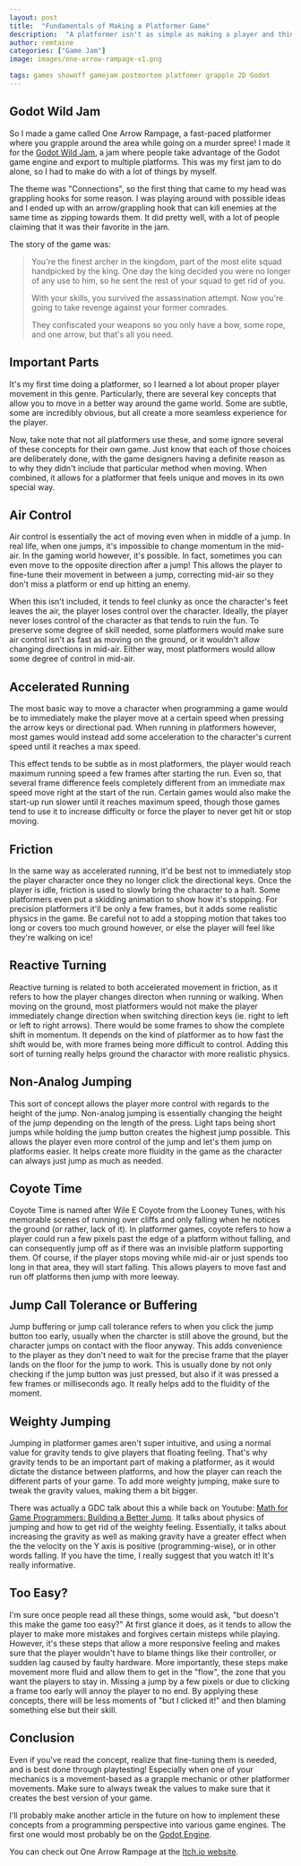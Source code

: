 ```yaml
---
layout: post
title:  "Fundamentals of Making a Platformer Game"
description:  "A platformer isn't as simple as making a player and things to jump on! A lot of things are needed to make the game feel right!"
author: remtaine
categories: ["Game Jam"]
image: images/one-arrow-rampage-v1.png

tags: games showoff gamejam postmortem platfomer grapple 2D Godot
---
```


## Godot Wild Jam

So I made a game called One Arrow Rampage, a fast-paced platformer where you grapple around the area while going on a murder spree! I made it for the [Godot Wild Jam](https://godotwildjam.com/), a jam where people take advantage of the Godot game engine and export to multiple platforms. This was my first jam to do alone, so I had to make do with a lot of things by myself. 

The theme was "Connections", so the first thing that came to my head was grappling hooks for some reason. I was playing around with  possible ideas and I ended up with an arrow/grappling hook that can kill enemies at the same time as zipping towards them. It did pretty well, with a lot of people claiming that it was their favorite in the jam.

The story of the game was:

> You're the finest archer in the kingdom, part of the most elite squad handpicked by the king. One day the king decided you were no longer of any use to him, so he sent the rest of your squad to get rid of you.
>
> With your skills, you survived the assassination attempt. Now you're going to take revenge against your former comrades.
>
> They confiscated your weapons so you only have a bow, some rope, and one arrow, but that's all you need.

## Important Parts

It's my first time doing a platformer, so I learned a lot about proper player movement in this genre. Particularly, there are several key concepts that allow you to move in a better way around the game world. Some are subtle, some are incredibly obvious, but all create a more seamless experience for the player.

Now, take note that not all platformers use these, and some ignore several of these concepts for their own game. Just know that each of those choices are deliberately done, with the game designers having a definite reason as to why they didn't include that particular method when moving. When combined, it allows for a platformer that feels unique and moves in its own special way.

## Air Control

Air control is essentially the act of moving even when in middle of a jump. In real life, when one jumps, it's impossible to change momentum in the mid-air. In the gaming world however, it's possible. In fact, sometimes you can even move to the opposite direction after a jump! This allows the player to fine-tune their movement in between a jump, correcting mid-air so they don't miss a platform or end up hitting an enemy.

When this isn't included, it tends to feel clunky as once the character's feet leaves the air, the player loses control over the character. Ideally, the player never loses control of the character as that tends to ruin the fun. To preserve some degree of skill needed, some platformers would make sure air control isn't as fast as moving on the ground, or it wouldn't allow changing directions in mid-air. Either way, most platformers would allow some degree of control in mid-air.

## Accelerated Running

The most basic way to move a character when programming a game would be to immediately make the player move at a certain speed when pressing the arrow keys or directional pad. When running in platformers however, most games would instead add some acceleration to the character's current speed until it reaches a max speed. 

This effect tends to be subtle as in most platformers, the player would reach maximum running speed a few frames after starting the run. Even so, that several frame difference feels completely different from an immediate max speed move right at the start of the run. Certain games would also make the start-up run slower until it reaches maximum speed, though those games tend to use it to increase difficulty or force the player to never get hit or stop moving.

## Friction

In the same way as accelerated running, it'd be best not to immediately stop the player character once they no longer click the directional keys. Once the player is idle, friction is used to slowly bring the character to a halt. Some platformers even put a skidding animation to show how it's stopping. For precision platformers it'll be only a few frames, but it adds some realistic physics in the game. Be careful not to add a stopping motion that takes too long or covers too much ground however, or else the player will feel like they're walking on ice! 

## Reactive Turning

Reactive turning is related to both accelerated movement in friction, as it refers to how the player changes directon when running or walking. When moving on the ground, most platformers would not make the player immediately change direction when switching direction keys (ie. right to left or left to right arrows). There would be some frames to show the complete shift in momentum. It depends on the kind of platformer as to how fast the shift would be, with more frames being more difficult to control. Adding this sort of turning really helps ground the charactor with more realistic physics.

## Non-Analog Jumping

This sort of concept allows the player more control with regards to the height of the jump. Non-analog jumping is essentially changing the height of the jump depending on the length of the press. Light taps being short jumps while holding the jump button creates the highest jump possible. This allows the player even more control of the jump and let's them jump on platforms easier. It helps create more fluidity in the game as the character can always just jump as much as needed.

## Coyote Time

Coyote Time is named after Wile E Coyote from the Looney Tunes, with his memorable scenes of running over cliffs and only falling when he notices the ground (or rather, lack of it).  In platformer games, coyote refers to how a player could run a few pixels past the edge of a platform without falling, and can consequently jump off as if there was an invisible platform supporting them. Of course, if the player stops moving while mid-air or just spends too long in that area, they will start falling. This allows players to move fast and run off platforms then jump with more leeway.

## Jump Call Tolerance or Buffering

Jump buffering or jump call tolerance refers to when you click the jump button too early, usually when the charcter is still above the ground, but the character jumps on contact with the floor anyway. This adds convenience to the player as they don't need to wait for the precise frame that the player lands on the floor for the jump to work. This is usually done by not only checking if the jump button was just pressed, but also if it was pressed a few frames or milliseconds ago. It really helps add to the fluidity of the moment.

## Weighty Jumping 

Jumping in platformer games aren't super intuitive, and using a normal value for gravity tends to give players that floating feeling. That's why gravity tends to be an important part of making a platformer, as it would dictate the distance between platforms, and how the player can reach the different parts of your game. To add more weighty jumping, make sure to tweak the gravity values, making them a bit bigger.

There was actually a GDC talk about this a while back on Youtube: [Math for Game Programmers: Building a Better Jump](https://www.youtube.com/watch?v=hG9SzQxaCm8). It talks about physics of jumping and how to get rid of the weighty feeling. Essentially, it talks about increasing the gravity as well as making gravity have a greater effect when the the velocity on the Y axis is positive (programming-wise), or in other words falling. If you have the time, I really suggest that you watch it! It's really informative. 

## Too Easy?

I'm sure once people read all these things, some would ask, "but doesn't this make the game too easy?" At first glance it does, as it tends to allow the player to make more mistakes and forgives certain misteps while playing. However, it's these steps that allow a more responsive feeling and makes sure that the player wouldn't have to blame things like their controller, or sudden lag caused by faulty hardware. More importantly, these steps make movement more fluid and allow them to get in the "flow", the zone that you want the players to stay in. Missing a jump by a few pixels or due to clicking a frame too early will annoy the player to no end. By applying these concepts, there will be less moments of "but I clicked it!" and then blaming something else but their skill.

## Conclusion

Even if you've read the concept, realize that fine-tuning them is needed, and is best done through playtesting! Especially when one of your mechanics is a movement-based as a grapple mechanic or other platformer movements. Make sure to always tweak the values to make sure that it creates the best version of your game.

I'll probably make another article in the future on how to implement these concepts from a programming perspective into various game engines. The first one would most probably be on the [Godot Engine](https://godotengine.org/).

You can check out One Arrow Rampage at the <a href="https://remtaine.itch.io/one-arrow-rampage">Itch.io website</a>.

